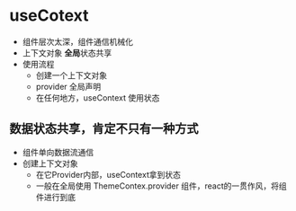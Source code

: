 # useCotext
- 组件层次太深，组件通信机械化
- 上下文对象 **全局**状态共享
- 使用流程
  - 创建一个上下文对象
  - provider 全局声明
  - 在任何地方，useContext 使用状态

## 数据状态共享，肯定不只有一种方式
- 组件单向数据流通信
- 创建上下文对象
  - 在它Provider内部，useContext拿到状态
  - 一般在全局使用
  ThemeContex.provider 组件，react的一贯作风，将组件进行到底